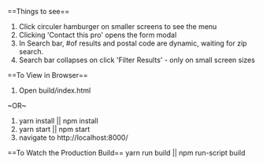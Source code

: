 ==Things to see==
1) Click circuler hamburger on smaller screens to see the menu
2) Clicking 'Contact this pro' opens the form modal
3) In Search bar, #of results and postal code are dynamic, waiting for zip search.
4) Search bar collapses on click 'Filter Results' - only on small screen sizes

==To View in Browser==
1) Open build/index.html

~OR~
1) yarn install || npm install
2) yarn start || npm start
3) navigate to http://localhost:8000/

==To Watch the Production Build==
yarn run build || npm run-script build


